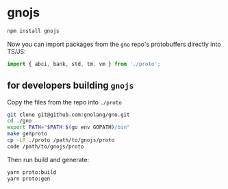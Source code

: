 # gnojs

```sh
npm install gnojs
```

Now you can import packages from the `gno` repo's protobuffers directly into TS/JS:

```js
import { abci, bank, std, tm, vm } from './proto';
```

## for developers building `gnojs`

Copy the files from the repo into `./proto`

```sh
git clone git@github.com:gnolang/gno.git
cd ./gno
export PATH="$PATH:$(go env GOPATH)/bin"
make genproto
cp -LR ./proto /path/to/gnojs/proto
code /path/to/gnojs/proto
```

Then run build and generate:

```sh
yarn proto:build
yarn proto:gen
```

